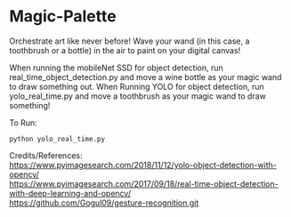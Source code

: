# Magic-Palette
Orchestrate art like never before! Wave your wand (in this case, a toothbrush or a bottle) in the air to paint on your digital canvas!


When running the mobileNet SSD for object detection, run real_time_object_detection.py and move a wine bottle as your magic wand to draw something out. When Running YOLO for object detection, run yolo_real_time.py and move a toothbrush as your magic wand to draw something!

To Run:
```
python yolo_real_time.py
```

Credits/References:<br/>
https://www.pyimagesearch.com/2018/11/12/yolo-object-detection-with-opencv/<br/>
https://www.pyimagesearch.com/2017/09/18/real-time-object-detection-with-deep-learning-and-opencv/<br/>
https://github.com/Gogul09/gesture-recognition.git
